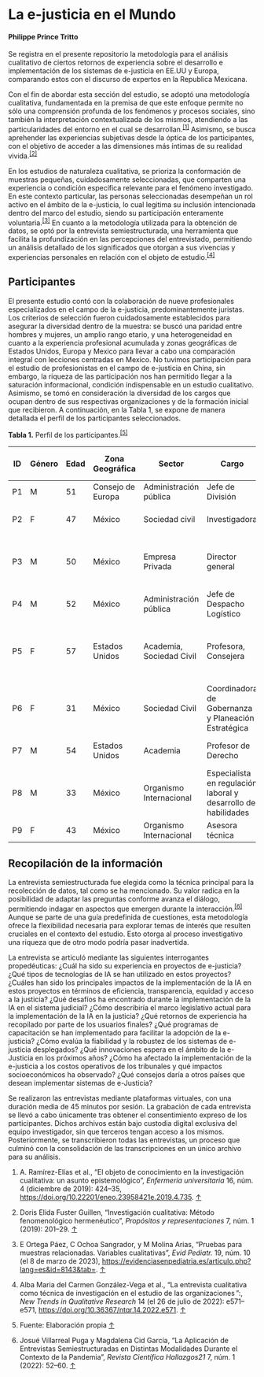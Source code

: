 # La e-justicia en el Mundo
#### Philippe Prince Tritto
Se registra en el presente repositorio la metodología para el análisis cualitativo de ciertos retornos de experiencia sobre el desarrollo e implementación de los sistemas de e-justicia en EE.UU y Europa, comparando estos con el discurso de expertos en la Republica Mexicana.

Con el fin de abordar esta sección del estudio, se adoptó una metodología cualitativa, fundamentada en la premisa de que este enfoque permite no sólo una comprensión profunda de los fenómenos y procesos sociales, sino también la interpretación contextualizada de los mismos, atendiendo a las particularidades del entorno en el cual se desarrollan.<sup>[\[1\]](#footnote-1)</sup> Asimismo, se busca aprehender las experiencias subjetivas desde la óptica de los participantes, con el objetivo de acceder a las dimensiones más íntimas de su realidad vivida.<sup>[\[2\]](#footnote-2)</sup>

En los estudios de naturaleza cualitativa, se prioriza la conformación de muestras pequeñas, cuidadosamente seleccionadas, que comparten una experiencia o condición específica relevante para el fenómeno investigado. En este contexto particular, las personas seleccionadas desempeñan un rol activo en el ámbito de la e-justicia, lo cual legitima su inclusión intencionada dentro del marco del estudio, siendo su participación enteramente voluntaria.<sup>[\[3\]](#footnote-3)</sup> En cuanto a la metodología utilizada para la obtención de datos, se optó por la entrevista semiestructurada, una herramienta que facilita la profundización en las percepciones del entrevistado, permitiendo un análisis detallado de los significados que otorgan a sus vivencias y experiencias personales en relación con el objeto de estudio.<sup>[\[4\]](#footnote-4)</sup>

## Participantes

El presente estudio contó con la colaboración de nueve profesionales especializados en el campo de la e-justicia, predominantemente juristas. Los criterios de selección fueron cuidadosamente establecidos para asegurar la diversidad dentro de la muestra: se buscó una paridad entre hombres y mujeres, un amplio rango etario, y una heterogeneidad en cuanto a la experiencia profesional acumulada y zonas geográficas de Estados Unidos, Europa y Mexico para llevar a cabo una comparación integral con lecciones centradas en Mexico. No tuvimos participación para el estudio de profesionistas en el campo de e-justicia en China, sin embargo, la riqueza de las participación nos han permitido llegar a la saturación informacional, condición indispensable en un estudio cualitativo. Asimismo, se tomó en consideración la diversidad de los cargos que ocupan dentro de sus respectivas organizaciones y de la formación inicial que recibieron. A continuación, en la Tabla 1, se expone de manera detallada el perfil de los participantes seleccionados.

**Tabla 1.** Perfil de los participantes.<sup>[\[5\]](#footnote-5)</sup>

| ID  | Género | Edad | Zona Geográfica | Sector | Cargo | Experiencia en sector judicial | Formación |
| --- | --- | --- | --- | --- | --- | --- | --- |
| P1  | M   | 51  | Consejo de Europa | Administración pública | Jefe de División | 29 años | Derecho |
| P2  | F   | 47  | México | Sociedad civil | Investigadora | 7 años | Periodismo, Ciencia Política |
| P3  | M   | 50  | México | Empresa Privada | Director general | 15 años | Derecho, Gestión pública, Ingeniería de calidad |
| P4  | M   | 52  | México | Administración pública | Jefe de Despacho Logístico | 15 años | Ingeniería en computación, Derecho |
| P5  | F   | 57  | Estados Unidos | Academia, Sociedad Civil | Profesora, Consejera | 27 años | Políticas Públicas, Salud Pública, Administración y Finanzas de Salud |
| P6  | F   | 31  | México | Sociedad Civil | Coordinadora de Gobernanza y Planeación Estratégica | 4.5 años | Derecho |
| P7  | M   | 54  | Estados Unidos | Academia | Profesor de Derecho | 28  | Derecho, Historia y Gobierno |
| P8  | M   | 33  | México | Organismo Internacional | Especialista en regulación laboral y desarrollo de habilidades | 9   | Economía, Políticas públicas |
| P9  | F   | 43  | México | Organismo Internacional | Asesora técnica | 10  | Derecho |

## Recopilación de la información

La entrevista semiestructurada fue elegida como la técnica principal para la recolección de datos, tal como se ha mencionado. Su valor radica en la posibilidad de adaptar las preguntas conforme avanza el diálogo, permitiendo indagar en aspectos que emergen durante la interacción.<sup>[\[6\]](#footnote-6)</sup> Aunque se parte de una guía predefinida de cuestiones, esta metodología ofrece la flexibilidad necesaria para explorar temas de interés que resulten cruciales en el contexto del estudio. Esto otorga al proceso investigativo una riqueza que de otro modo podría pasar inadvertida.

La entrevista se articuló mediante las siguientes interrogantes propedéuticas: ¿Cuál ha sido su experiencia en proyectos de e-justicia? ¿Qué tipos de tecnologías de IA se han utilizado en estos proyectos? ¿Cuáles han sido los principales impactos de la implementación de la IA en estos proyectos en términos de eficiencia, transparencia, equidad y acceso a la justicia? ¿Qué desafíos ha encontrado durante la implementación de la IA en el sistema judicial? ¿Cómo describiría el marco legislativo actual para la implementación de la IA en la justicia? ¿Qué retornos de experiencia ha recopilado por parte de los usuarios finales? ¿Qué programas de capacitación se han implementado para facilitar la adopción de la e-justicia? ¿Cómo evalúa la fiabilidad y la robustez de los sistemas de e-justicia desplegados? ¿Qué innovaciones espera en el ámbito de la e-Justicia en los próximos años? ¿Cómo ha afectado la implementación de la e-justicia a los costos operativos de los tribunales y qué impactos socioeconómicos ha observado? ¿Qué consejos daría a otros países que desean implementar sistemas de e-Justicia?

Se realizaron las entrevistas mediante plataformas virtuales, con una duración media de 45 minutos por sesión. La grabación de cada entrevista se llevó a cabo únicamente tras obtener el consentimiento expreso de los participantes. Dichos archivos están bajo custodia digital exclusiva del equipo investigador, sin que terceros tengan acceso a los mismos. Posteriormente, se transcribieron todas las entrevistas, un proceso que culminó con la consolidación de las transcripciones en un único archivo para su análisis.

1. A. Ramírez-Elías et al., “El objeto de conocimiento en la investigación cualitativa: un asunto epistemológico”, _Enfermería universitaria_ 16, núm. 4 (diciembre de 2019): 424–35, <https://doi.org/10.22201/eneo.23958421e.2019.4.735>. [↑](#footnote-ref-1)

2. Doris Elida Fuster Guillen, “Investigación cualitativa: Método fenomenológico hermenéutico”, _Propósitos y representaciones_ 7, núm. 1 (2019): 201–29. [↑](#footnote-ref-2)

3. E Ortega Páez, C Ochoa Sangrador, y M Molina Arias, “Pruebas para muestras relacionadas. Variables cualitativas”, _Evid Pediatr._ 19, núm. 10 (el 8 de marzo de 2023), <https://evidenciasenpediatria.es/articulo.php?lang=es&id=8143&tab=>. [↑](#footnote-ref-3)

4. Alba Maria del Carmen González-Vega et al., “La entrevista cualitativa como técnica de investigación en el estudio de las organizaciones ”:, _New Trends in Qualitative Research_ 14 (el 26 de julio de 2022): e571–e571, <https://doi.org/10.36367/ntqr.14.2022.e571>. [↑](#footnote-ref-4)

5. Fuente: Elaboración propia [↑](#footnote-ref-5)

6. Josué Villarreal Puga y Magdalena Cid García, “La Aplicación de Entrevistas Semiestructuradas en Distintas Modalidades Durante el Contexto de la Pandemia”, _Revista Científica Hallazgos21_ 7, núm. 1 (2022): 52–60. [↑](#footnote-ref-6)
